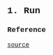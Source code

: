 <span style="font-family: Courier New">

## 1. Run 

### Reference 
[source](https://embetronicx.com/tutorials/linux/device-drivers/device-file-creation-for-character-drivers/)

</span>
